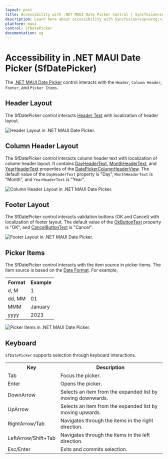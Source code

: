 ```yaml
---
layout: post
title: Accessibility with .NET MAUI Date Picker Control | Syncfusion<sup>&reg;</sup>
description: Learn here about accessibility with Syncfusion<sup>&reg;</sup> .NET MAUI Date Picker (SfDatePicker) control.
platform: maui
control: SfDatePicker
documentation: ug
---
```


# Accessibility in .NET MAUI Date Picker (SfDatePicker)

The [.NET MAUI Date Picker](https://www.syncfusion.com/maui-controls/maui-datepicker) control interacts with the `Header`, `Column Header`, `Footer`, and `Picker Items`.

## Header Layout

The SfDatePicker control interacts [Header Text](https://help.syncfusion.com/cr/maui/Syncfusion.Maui.Picker.PickerHeaderView.html#Syncfusion_Maui_Picker_PickerHeaderView_Text) with localization of header layout.

![Header Layout in .NET MAUI Date Picker.](images/accessibility/maui-accessibility-datepicker-header.png)

## Column Header Layout

The SfDatePicker control interacts column header text with localization of column header layout. It contains [DayHeaderText](https://help.syncfusion.com/cr/maui/Syncfusion.Maui.Picker.DatePickerColumnHeaderView.html#Syncfusion_Maui_Picker_DatePickerColumnHeaderView_DayHeaderText), [MonthHeaderText](https://help.syncfusion.com/cr/maui/Syncfusion.Maui.Picker.DatePickerColumnHeaderView.html#Syncfusion_Maui_Picker_DatePickerColumnHeaderView_MonthHeaderText), and [YearHeaderText](https://help.syncfusion.com/cr/maui/Syncfusion.Maui.Picker.DatePickerColumnHeaderView.html#Syncfusion_Maui_Picker_DatePickerColumnHeaderView_YearHeaderText) properties of the [DatePickerColumnHeaderView](https://help.syncfusion.com/cr/maui/Syncfusion.Maui.Picker.DatePickerColumnHeaderView.html). The default value of the `DayHeaderText` property is "Day", `MonthHeaderText` is "Month", and `YearHeaderText` is "Year".

![Column Header Layout in .NET MAUI Date Picker.](images/accessibility/maui-accessibility-datepicker-columnheader.png)

## Footer Layout

The SfDatePicker control interacts validation buttons (OK and Cancel) with localization of footer layout. The default value of the [OkButtonText](https://help.syncfusion.com/cr/maui/Syncfusion.Maui.Picker.PickerFooterView.html#Syncfusion_Maui_Picker_PickerFooterView_OkButtonText) property is "OK", and [CancelButtonText](https://help.syncfusion.com/cr/maui/Syncfusion.Maui.Picker.PickerFooterView.html#Syncfusion_Maui_Picker_PickerFooterView_CancelButtonText) is "Cancel".

![Footer Layout in .NET MAUI Date Picker.](images/accessibility/maui-accessibility-datepicker-footer.png)

## Picker Items

The SfDatePicker control interacts with the item source in picker items. The item source is based on the [Date Format](https://help.syncfusion.com/cr/maui/Syncfusion.Maui.Picker.PickerDateFormat.html). For example, 

<table>
<tr>
<th>Format</th>
<th>Example</th></tr>
<tr>
<td>d, M</td>
<td>1</td>
</tr>
<tr>
<td>dd, MM</td>
<td>01</td>
</tr>
<tr>
<td>MMM</td>
<td>January</td>
</tr> 
<tr>
<td>yyyy</td>
<td>2023</td>
</tr> 
</table>

![Picker Items in .NET MAUI Date Picker.](images/accessibility/maui-accessibility-datepicker-datepickeritems.png)

## Keyboard
`SfDatePicker` supports selection through keyboard interactions.

<table>
<tr>
<th>
Key
</th>
<th>
Description
</th>
</tr>
<tr>
<td>
Tab
</td>
<td>
Focus the picker.
</td>
</tr>
<tr>
<td>
Enter
</td>
<td>
Opens the picker.
</td>
</tr>
<tr>
<td>
DownArrow
</td>
<td>
Selects an item from the expanded list by moving downwards.
</td>
</tr>
<tr>
<td>
UpArrow
</td>
<td>
Selects an item from the expanded list by moving upwards.
</td>
</tr>
<tr>
<td>
RightArrow/Tab
</td>
<td>
Navigates through the items in the right direction.
</td>
</tr>
<tr>
<td>
LeftArrow/Shift+Tab
</td>
<td>
Navigates through the items in the left direction.
</td>
</tr>
<tr>
<td>
Esc/Enter
</td>
<td>
Exits and commits selection.
</td>
</tr>
</table>
